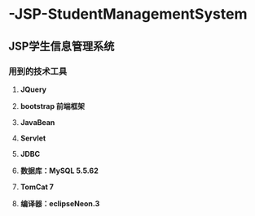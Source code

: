 # -JSP-StudentManagementSystem
## JSP学生信息管理系统

### 用到的技术工具

1. **JQuery**

2. **bootstrap 前端框架**

3. **JavaBean**

4. **Servlet**

5. **JDBC**

6. **数据库：MySQL  5.5.62**

7. **TomCat 7**

8. **编译器：eclipseNeon.3**



